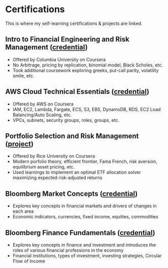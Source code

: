 # Certifications

This is where my self-learning certifications & projects are linked.


## Intro to Financial Engineering and Risk Management ([credential](https://www.coursera.org/verify/NAQASQRU8WYP))
* Offered by Columbia University on Coursera
* No Arbitrage, pricing by replication, binomial model, Black Scholes, etc.
* Took additional coursework exploring greeks, put-call parity, volatility smile, etc.

## AWS Cloud Technical Essentials ([credential](https://github.com/aaronchen7780/certifications/blob/main/AWS/README.md))
* Offered by AWS on Coursera
* IAM, EC2, Lambda, Fargate, ECS, S3, EBS, DynamoDB, RDS, EC2 Load Balancing/Auto Scaling, etc.
* VPCs, subnets, security groups, roles, groups, etc.

## Portfolio Selection and Risk Management ([project](https://rpubs.com/cptchen0103/1069321))
* Offered by Rice University on Coursera
* Modern porfolio theory, efficient frontier, Fama French, risk aversion, equilibrium asset pricing, etc.
* Used learnings to implement an optimal ETF allocation solver maximizing expected risk-adjusted returns

## Bloomberg Market Concepts ([credential](https://portal.bloombergforeducation.com/certificates/jkv8m9PhosskW1QWMfE9c4io))
* Explores key concepts in financial markets and drivers of changes in each area
* Economic indicators, currencies, fixed income, equities, commodities

## Bloomberg Finance Fundamentals ([credential](https://portal.bloombergforeducation.com/certificates/uoNwHWRHRyiuqDVZb5nrT4pX))
* Explores key concepts in finance and investment and introduces the roles of various financial professions in the economy
* Financial institutions, types of investment, investing strategies, Circular Flow of Income



